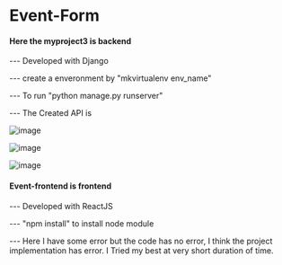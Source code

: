# Event-Form

#### Here the myproject3 is backend 

--- Developed with Django 

--- create a enveronment by "mkvirtualenv env_name"

--- To run "python manage.py runserver"

--- The Created API is

![image](https://user-images.githubusercontent.com/94432813/235865611-6cdc8b3f-0eeb-44ba-a44d-959c921f4f96.png)

![image](https://user-images.githubusercontent.com/94432813/235865697-31daa1ac-26db-436d-9019-143bc4069616.png)

![image](https://user-images.githubusercontent.com/94432813/235865759-be54218d-8822-4ee2-8fdd-19763dc5abde.png)

#### Event-frontend is frontend

--- Developed with ReactJS

--- "npm install" to install node module

--- Here I have some error but the code has no error, I think the project implementation has error. I Tried my best at very short duration of time.
